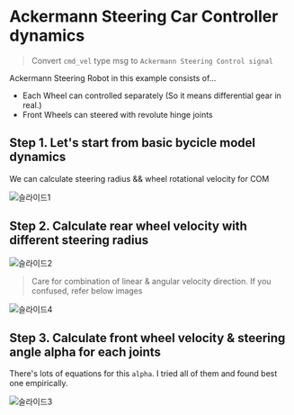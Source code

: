 # Ackermann Steering Car Controller dynamics

> Convert `cmd_vel` type msg to `Ackermann Steering Control signal`

Ackermann Steering Robot in this example consists of...
- Each Wheel can controlled separately (So it means differential gear in real.)
- Front Wheels can steered with revolute hinge joints 

## Step 1. Let's start from basic bycicle model dynamics

We can calculate steering radius && wheel rotational velocity for COM

![슬라이드1](https://user-images.githubusercontent.com/12381733/164611080-19371a04-c7f8-417a-b724-9109d38673a4.png)

## Step 2. Calculate rear wheel velocity with different steering radius

![슬라이드2](https://user-images.githubusercontent.com/12381733/164611083-084b131a-bb18-4214-860c-d979f81aab1e.png)

> Care for combination of linear & angular velocity direction. If you confused, refer below images

![슬라이드4](https://user-images.githubusercontent.com/12381733/164611089-400f1e29-3b77-4bee-9a2e-2a07df9b4146.png)

## Step 3. Calculate front wheel velocity & steering angle alpha for each joints

There's lots of equations for this `alpha`. I tried all of them and found best one empirically.

![슬라이드3](https://user-images.githubusercontent.com/12381733/164611086-037f300f-6ab8-4a15-b753-d26ba9e25eed.png)


